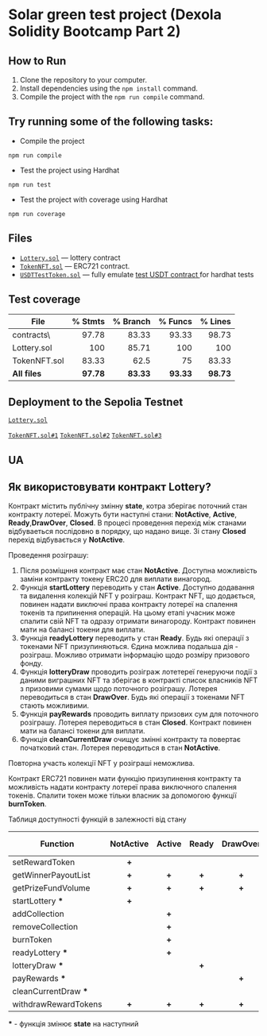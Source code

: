 # Solar green test project (Dexola Solidity Bootcamp Part 2)

## How to Run

1. Clone the repository to your computer.
2. Install dependencies using the `npm install` command.
3. Compile the project with the `npm run compile` command.

## Try running some of the following tasks:

- Compile the project

```shell
npm run compile
```

- Test the project using Hardhat

```shell
npm run test
```

- Test the project with coverage using Hardhat

```shell
npm run coverage
```

## Files

- [`Lottery.sol`](./contracts/Lottery.sol) &mdash; lottery contract
- [`TokenNFT.sol`](./contracts/TokenNFT.sol) &mdash; ERC721 contract.
- [`USDTTestToken.sol`](./contracts/USDTTestToken.sol) &mdash; fully emulate [test USDT contract ](https://sepolia.etherscan.io/address/0x1531bc5de10618c511349f8007c08966e45ce8ef#writeContract) for hardhat tests

## Test coverage

| File          |   % Stmts |  % Branch |   % Funcs |   % Lines |
| ------------- | --------: | --------: | --------: | --------: |
| contracts\    |     97.78 |     83.33 |     93.33 |     98.73 |
| Lottery.sol   |       100 |     85.71 |       100 |       100 |
| TokenNFT.sol  |     83.33 |      62.5 |        75 |     83.33 |
| **All files** | **97.78** | **83.33** | **93.33** | **98.73** |

## Deployment to the Sepolia Testnet

[`Lottery.sol`](https://sepolia.etherscan.io/address/0x26c31102e1c8856a112a85b16578d7b0700ce196)

[`TokenNFT.sol#1`](https://sepolia.etherscan.io/address/0x26c31102e1c8856a112a85b16578d7b0700ce196)
[`TokenNFT.sol#2`](https://sepolia.etherscan.io/address/0x26c31102e1c8856a112a85b16578d7b0700ce196)
[`TokenNFT.sol#3`](https://sepolia.etherscan.io/address/0x26c31102e1c8856a112a85b16578d7b0700ce196)

## UA

## Як використовувати контракт Lottery?

Контракт містить публічну змінну **state**, котра зберігає поточний стан контракту лотереї.
Можуть бути наступні стани: **NotActive**, **Active**, **Ready**,**DrawOver**, **Closed**.
В процесі проведення перехід між станами відбуваеться послідовно в порядку, що надано вище.
Зі стану **Closed** перехід відбувається у **NotActive**.

Проведення розіграшу:

1. Після розміщння контракт має стан **NotActive**. Доступна можливість заміни контракту токену ERC20 для виплати винагород.
2. Функція **startLottery** переводить у стан **Active**. Доступно додавання та видалення колекцій NFT у розіграш. Контракт NFT, що додається, повинен надати виключні права контракту лотереї на спалення токенів та припинення операцій. На цьому етапі учасник може спалити свій NFT та одразу отримати винагороду. Контракт повинен мати на балансі токени для виплати.
3. Функція **readyLottery** переводить у стан **Ready**. Будь які операції з токенами NFT призупиняються. Єдина можлива подальша дія - розіграш. Можливо отримати інформацію щодо розміру призового фонду.
4. Функція **lotteryDraw** проводить розіграж лотетереї генеруючи події з даними виграшних NFT та зберігає в контракті список власників NFT з призовими сумами щодо поточного розіграшу. Лотерея переводиться в стан **DrawOver**. Будь які операції з токенами NFT стають можливими.
5. Функція **payRewards** проводить виплату призових сум для поточного розіграшу. Лотерея переводиться в стан **Closed**. Контракт повинен мати на балансі токени для виплати.
6. Функція **cleanCurrentDraw** очищує змінні контракту та повертає початковий стан. Лотерея переводиться в стан **NotActive**.

Повторна участь колекції NFT у розіграші неможлива.

Контракт ERC721 повинен мати функцію призупинення контракту та можливість надати контракту лотереї права виключного спалення токенів.
Спалити токен може тільки власник за допомогою функції **burnToken**.

Таблиця доступності функцій в залежності від стану

| Function                | NotActive | Active | Ready  | DrawOver | Closed | Admin only |
| ----------------------- | :-------: | :----: | :----: | :------: | :----: | :--------: |
| setRewardToken          |  **\+**   |        |        |          |        |   **\+**   |
| getWinnerPayoutList     |  **\+**   | **\+** | **\+** |  **\+**  | **\+** |            |
| getPrizeFundVolume      |  **\+**   | **\+** | **\+** |  **\+**  | **\+** |            |
| startLottery **\***     |  **\+**   |        |        |          |        |   **\+**   |
| addCollection           |           | **\+** |        |          |        |   **\+**   |
| removeCollection        |           | **\+** |        |          |        |   **\+**   |
| burnToken               |           | **\+** |        |          |        |            |
| readyLottery **\***     |           | **\+** |        |          |        |   **\+**   |
| lotteryDraw **\***      |           |        | **\+** |          |        |   **\+**   |
| payRewards **\***       |           |        |        |  **\+**  |        |   **\+**   |
| cleanCurrentDraw **\*** |           |        |        |          | **\+** |   **\+**   |
| withdrawRewardTokens    |  **\+**   | **\+** | **\+** |  **\+**  | **\+** |   **\+**   |

**\*** - функція змінює **state** на наступний
